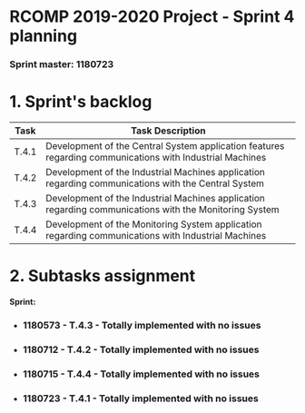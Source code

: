 RCOMP 2019-2020 Project - Sprint 4 planning
===========================================
### Sprint master: 1180723 ###

# 1. Sprint's backlog #

| Task | Task Description |  	
|---	|---	|
| T.4.1	|  Development of the Central System application features regarding communications with Industrial Machines	|
| T.4.2 |  Development of the Industrial Machines application regarding communications with the Central System	|
| T.4.3	|  Development   of   the   Industrial   Machines   application   regarding communications   with   the Monitoring System	|
| T.4.4 |  Development  of  the  Monitoring  System  application  regarding  communications  with  Industrial Machines	|
  
# 2. Subtasks assignment #

#### Sprint: ####
  * ### 1180573 - T.4.3 - Totally implemented with no issues

  * ### 1180712 - T.4.2 - Totally implemented with no issues
  
  * ### 1180715 - T.4.4 - Totally implemented with no issues
  
  * ### 1180723 - T.4.1 - Totally implemented with no issues

